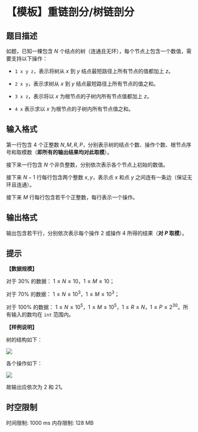 # 【模板】重链剖分/树链剖分

## 题目描述

如题，已知一棵包含 $N$ 个结点的树（连通且无环），每个节点上包含一个数值，需要支持以下操作：

- `1 x y z`，表示将树从 $x$ 到 $y$ 结点最短路径上所有节点的值都加上 $z$。

- `2 x y`，表示求树从 $x$ 到 $y$ 结点最短路径上所有节点的值之和。

- `3 x z`，表示将以 $x$ 为根节点的子树内所有节点值都加上 $z$。

- `4 x` 表示求以 $x$ 为根节点的子树内所有节点值之和。

## 输入格式

第一行包含 $4$ 个正整数 $N,M,R,P$，分别表示树的结点个数、操作个数、根节点序号和取模数（**即所有的输出结果均对此取模**）。

接下来一行包含 $N$ 个非负整数，分别依次表示各个节点上初始的数值。

接下来 $N-1$ 行每行包含两个整数 $x,y$，表示点 $x$ 和点 $y$ 之间连有一条边（保证无环且连通）。

接下来 $M$ 行每行包含若干个正整数，每行表示一个操作。

## 输出格式

输出包含若干行，分别依次表示每个操作 $2$ 或操作 $4$ 所得的结果（**对 $P$ 取模**）。

## 提示

**【数据规模】**

对于 $30\%$ 的数据： $1 \leq N \leq 10$，$1 \leq M \leq 10$；

对于 $70\%$ 的数据： $1 \leq N \leq {10}^3$，$1 \leq M \leq {10}^3$；

对于 $100\%$ 的数据： $1\le N \leq {10}^5$，$1\le M \leq {10}^5$，$1\le R\le N$，$1\le P \le 2^{30}$。所有输入的数均在 `int` 范围内。

**【样例说明】**

树的结构如下：

![](https://cdn.luogu.com.cn/upload/pic/2319.png)

各个操作如下：

![](https://cdn.luogu.com.cn/upload/pic/2320.png)

故输出应依次为 $2$ 和 $21$。

## 时空限制

时间限制: 1000 ms
内存限制: 128 MB
